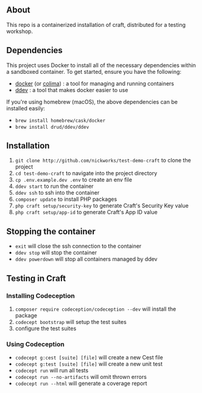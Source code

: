 ## About

This repo is a containerized installation of craft, distributed for a testing workshop.

## Dependencies

This project uses Docker to install all of the necessary dependencies within a sandboxed container. To get started, ensure you have the following:

 - [docker](https://www.docker.com/products/docker-desktop/) (or [colima](https://github.com/abiosoft/colima)) : a tool for managing and running containers
 - [ddev](https://ddev.readthedocs.io/en/latest/users/install/ddev-installation/#system-requirements) : a tool that makes docker easier to use

 If you're using homebrew (macOS), the above dependencies can be installed easily:
 - `brew install homebrew/cask/docker`
 - `brew install drud/ddev/ddev`

## Installation

 1. `git clone http://github.com/nickworks/test-demo-craft` to clone the project
 2. `cd test-demo-craft` to navigate into the project directory
 3. `cp .env.example.dev .env` to create an env file 
 4. `ddev start` to run the container
 5. `ddev ssh` to ssh into the container
 6. `composer update` to install PHP packages
 7. `php craft setup/security-key` to generate Craft's Security Key value
 8. `php craft setup/app-id` to generate Craft's App ID value

 ## Stopping the container
 
 - `exit` will close the ssh connection to the container
 - `ddev stop` will stop the container
 - `ddev powerdown` will stop all containers managed by ddev

 ## Testing in Craft

 ### Installing Codeception

 1. `composer require codeception/codeception --dev` will install the package
 2. `codecept bootstrap` will setup the test suites
 3. configure the test suites

 ### Using Codeception

 - `codecept g:cest [suite] [file]` will create a new Cest file
 - `codecept g:test [suite] [file]` will create a new unit test
 - `codecept run` will run all tests
 - `codecept run --no-artifacts` will omit thrown errors
 - `codecept run --html` will generate a coverage report

